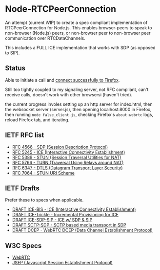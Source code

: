 # Node-RTCPeerConnection

An attempt (current WIP) to create a spec compliant implementation of
RTCPeerConnection for Node.js. This enables browser-peers to speak to
non-browser (Node.js) peers, or non-browser peer to non-browser peer
communication over RTCDataChannels.

This includes a FULL ICE implementation that works with SDP (as opposed to
SIP).

## Status

Able to initiate a call and
[connect successfully to Firefox](https://twitter.com/LostOracle/status/672532399138324480).

Still too tightly coupled to my signaling server, not RFC compliant, can't
receive calls, doesn't work with other browsersi (haven't tried).

the current progress involes setting up an http server for index.html, then
the websocket server (server.js), then opening localhost:8000 in Firefox,
then running `node false_client.js`, checking Firefox's `about:webrtc` logs,
reload Firefox tab, and iterating.

## IETF RFC list

* [RFC 4566 - SDP (Session Description Protocol)](https://tools.ietf.org/html/rfc4566)
* [RFC 5245 - ICE (Interactive Connectivity Establishment)](https://tools.ietf.org/html/rfc5245)
* [RFC 5389 - STUN (Session Traversal Utilities for NAT)](https://tools.ietf.org/html/rfc5389)
* [RFC 5766 - TURN (Traversal Using Relays around NAT)](https://tools.ietf.org/html/rfc5766)
* [RFC 6347 - DTLS (Datagram Transport Layer Security)](https://tools.ietf.org/html/rfc6347)
* [RFC 7064 - STUN URI Scheme](https://tools.ietf.org/html/rfc7064)

## IETF Drafts
Prefer these to specs when applicable.
* [DRAFT ICE-BIS - ICE (Interactive Connectivity Establishment)](https://tools.ietf.org/html/draft-ietf-ice-rfc5245bis-00)
* [DRAFT ICE-Trickle - Incremental Provisioning for ICE](https://tools.ietf.org/html/draft-ietf-ice-trickle-01)
* [DRAFT ICE-SDP-SIP - ICE w/ SDP & SIP](https://tools.ietf.org/html/draft-ietf-mmusic-ice-sip-sdp-07)
* [DRAFT SCTP-SDP - SCTP based media transport in SDP](https://tools.ietf.org/html/draft-ietf-mmusic-sctp-sdp-15)
* [DRAFT DCEP - WebRTC DCEP (Data Channel Establishment Protocol)](https://tools.ietf.org/html/draft-ietf-rtcweb-data-protocol-09)


## W3C Specs

* [WebRTC](https://w3c.github.io/webrtc-pc/)
* [JSEP (Javascript Session Establishment Protocol)](https://rtcweb-wg.github.io/jsep/)

